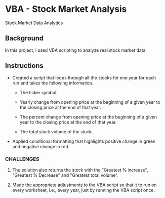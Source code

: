 # VBA - Stock Market Analysis
Stock Market Data Analytics 

## Background

In this project, I used VBA scripting to analyze real stock market data.

## Instructions

* Created a script that loops through all the stocks for one year for each run and takes the following information.

  * The ticker symbol.

  * Yearly change from opening price at the beginning of a given year to the closing price at the end of that year.

  * The percent change from opening price at the beginning of a given year to the closing price at the end of that year.

  * The total stock volume of the stock.

* Applied conditional formatting that highlights positive change in green and negative change in red.

### CHALLENGES

1. The solution also returns the stock with the "Greatest % increase", "Greatest % Decrease" and "Greatest total volume".

2. Made the appropriate adjustments to the VBA script so that it to run on every worksheet, i.e., every year, just by running the VBA script once.
